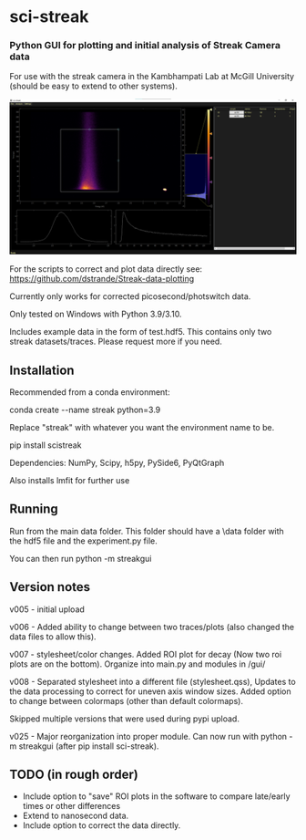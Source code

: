 # sci-streak
### Python GUI for plotting and initial analysis of Streak Camera data

For use with the streak camera in the Kambhampati Lab at McGill University (should be easy to extend to other systems).

![Alt text](/streakgui/data/screen.png?raw=true "sci-streak GUI")

For the scripts to correct and plot data directly see: https://github.com/dstrande/Streak-data-plotting

Currently only works for corrected picosecond/photswitch data.

Only tested on Windows with Python 3.9/3.10.

Includes example data in the form of test.hdf5. This contains only two streak datasets/traces. Please request more if you need.

## Installation

Recommended from a conda environment: 

conda create --name streak python=3.9

Replace "streak" with whatever you want the environment name to be.

pip install scistreak

Dependencies: NumPy, Scipy, h5py, PySide6, PyQtGraph

Also installs lmfit for further use

## Running

Run from the main data folder. This folder should have a \data folder with the hdf5 file and the experiment.py file.

You can then run python -m streakgui

## Version notes

v005 - initial upload

v006 - Added ability to change between two traces/plots (also changed the data files to allow this).

v007 - stylesheet/color changes. Added ROI plot for decay (Now two roi plots are on the bottom). Organize into main.py and modules in /gui/

v008 - Separated stylesheet into a different file (stylesheet.qss), Updates to the data processing to correct for uneven axis window sizes. Added option to change between colormaps (other than default colormaps).

Skipped multiple versions that were used during pypi upload.

v025 - Major reorganization into proper module. Can now run with python -m streakgui (after pip install sci-streak).

## TODO (in rough order)

* Include option to "save" ROI plots in the software to compare late/early times or other differences
* Extend to nanosecond data.
* Include option to correct the data directly.
